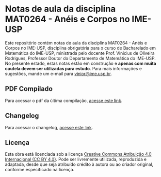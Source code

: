 
# Notas de aula da disciplina MAT0264 - Anéis e Corpos no IME-USP
Este repositório contém notas de aula da disciplina MAT0264 - Anéis e Corpos no IME-USP, disciplina obrigatória para o curso de Bacharelado em Matemática do IME-USP, ministrada pelo docente Prof. Vinicius de Oliveira Rodrigues, Professor Doutor do Departamento de Matemática do IME-USP.
No presente estado, estas notas estão em construção e **apenas com muita cautela devem ser utilizadas para estudo**.
Para mais informações e sugestões, mande um e-mail para vinior@ime.usp.br.

## PDF Compilado
Para acessar o pdf da última compilação, [acesse este link](https://raw.githubusercontent.com/vo-rodrigues/aneis-corpos/gh-pages/main.pdf).

## Changelog

Para acessar o changelog, [acesse este link](https://github.com/vo-rodrigues/aneis-corpos/blob/main/CHANGELOG.md).

## Licença
Esta obra está licenciada sob a licença [Creative Commons Atribuição 4.0 Internacional (CC BY 4.0)](https://creativecommons.org/licenses/by/4.0/deed.pt-br). Pode ser livremente utilizada, reproduzida e adaptada, desde que seja atribuído crédito à autora ou ao criador original, conforme especificado na licença.